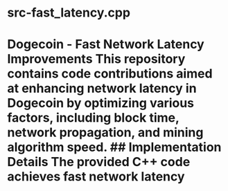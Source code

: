# src-fast_latency.cpp
# Dogecoin - Fast Network Latency Improvements  This repository contains code contributions aimed at enhancing network latency in Dogecoin by optimizing various factors, including block time, network propagation, and mining algorithm speed.  ## Implementation Details  The provided C++ code achieves fast network latency
